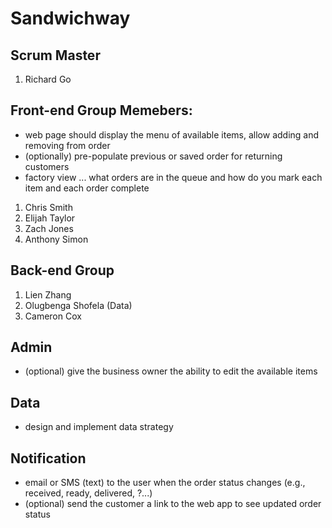 # Sandwichway

## Scrum Master
1. Richard Go

## Front-end Group Memebers:
- web page should display the menu of available items, allow adding and removing from order 
- (optionally) pre-populate previous or saved order for returning customers
- factory view ... what orders are in the queue and how do you mark each item and each order complete
1. Chris Smith
2. Elijah Taylor
3. Zach Jones
4. Anthony Simon

## Back-end Group
1. Lien Zhang
2. Olugbenga Shofela (Data)
3. Cameron Cox

## Admin
- (optional) give the business owner the ability to edit the available items
## Data
- design and implement data strategy 
## Notification
- email or SMS (text) to the user when the order status changes (e.g., received, ready, delivered, ?...)
- (optional) send the customer a link to the web app to see updated order status
